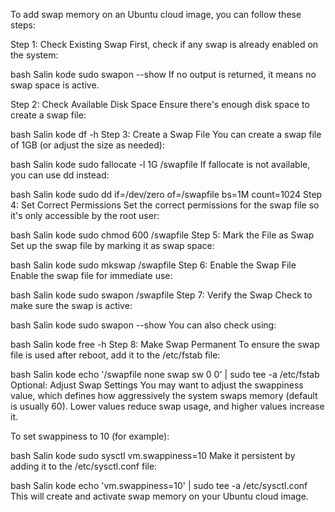 To add swap memory on an Ubuntu cloud image, you can follow these steps:

Step 1: Check Existing Swap
First, check if any swap is already enabled on the system:

bash
Salin kode
sudo swapon --show
If no output is returned, it means no swap space is active.

Step 2: Check Available Disk Space
Ensure there's enough disk space to create a swap file:

bash
Salin kode
df -h
Step 3: Create a Swap File
You can create a swap file of 1GB (or adjust the size as needed):

bash
Salin kode
sudo fallocate -l 1G /swapfile
If fallocate is not available, you can use dd instead:

bash
Salin kode
sudo dd if=/dev/zero of=/swapfile bs=1M count=1024
Step 4: Set Correct Permissions
Set the correct permissions for the swap file so it's only accessible by the root user:

bash
Salin kode
sudo chmod 600 /swapfile
Step 5: Mark the File as Swap
Set up the swap file by marking it as swap space:

bash
Salin kode
sudo mkswap /swapfile
Step 6: Enable the Swap File
Enable the swap file for immediate use:

bash
Salin kode
sudo swapon /swapfile
Step 7: Verify the Swap
Check to make sure the swap is active:

bash
Salin kode
sudo swapon --show
You can also check using:

bash
Salin kode
free -h
Step 8: Make Swap Permanent
To ensure the swap file is used after reboot, add it to the /etc/fstab file:

bash
Salin kode
echo '/swapfile none swap sw 0 0' | sudo tee -a /etc/fstab
Optional: Adjust Swap Settings
You may want to adjust the swappiness value, which defines how aggressively the system swaps memory (default is usually 60). Lower values reduce swap usage, and higher values increase it.

To set swappiness to 10 (for example):

bash
Salin kode
sudo sysctl vm.swappiness=10
Make it persistent by adding it to the /etc/sysctl.conf file:

bash
Salin kode
echo 'vm.swappiness=10' | sudo tee -a /etc/sysctl.conf
This will create and activate swap memory on your Ubuntu cloud image.







